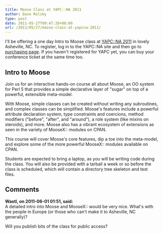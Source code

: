 ```yaml
---
title: Moose Class at YAPC::NA 2011
author: Dave Rolsky
type: post
date: 2011-05-27T09:47:20+00:00
url: /2011/05/27/moose-class-at-yapcna-2011/
---
```

I'll be offering a one day Intro to Moose class at [YAPC::NA 2011][1] in lovely Asheville, NC. To register, log in to the YAPC::NA site and then go to [purchasing page][2]. If you haven't registered for YAPC yet, you can buy your conference ticket at the same time too.

## Intro to Moose

Join us for an interactive hands-on course all about Moose, an OO system for Perl 5 that provides a simple declarative layer of "sugar" on top of a powerful, extensible meta-model.

With Moose, simple classes can be created without writing any subroutines, and complex classes can be simplified. Moose's features include a powerful attribute declaration system, type constraints and coercions, method modifiers ("before", "after", and "around"), a role system (like mixins on steroids), and more. Moose also has a vibrant ecosystem of extensions as seen in the variety of MooseX:: modules on CPAN.

This course will cover Moose's core features, dip a toe into the meta-model, and explore some of the more powerful MooseX:: modules available on CPAN.

Students are expected to bring a laptop, as you will be writing code during the class. You will also be provided with a tarball a week or so before the class is scheduled, which will contain a directory tree skeleton and test files.

 [1]: http://www.yapc2011.us/yn2011/
 [2]: http://www.yapc2011.us/yn2011/purchase

## Comments

**Wastl, on 2011-06-01 01:51, said:**  
A detailed intro into Moose and MooseX:: would be very nice. What's with the people in Europe (or those who can't make it to Asheville, NC generally)? 

Will you publish bits of the class for public access?